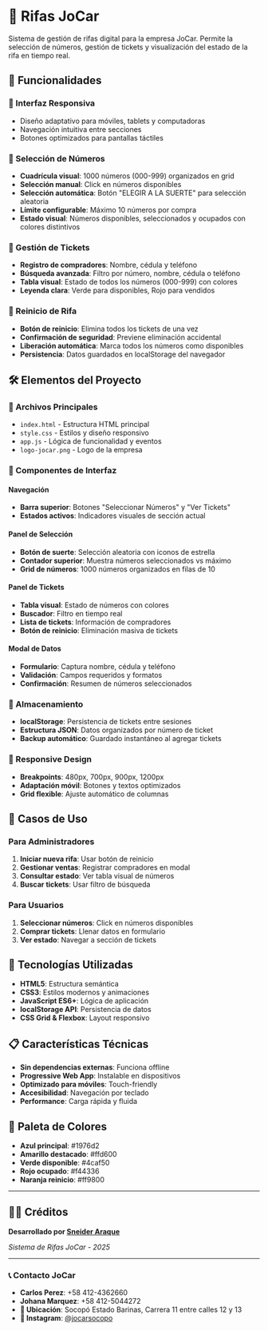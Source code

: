 # 🎯 Rifas JoCar

Sistema de gestión de rifas digital para la empresa JoCar. Permite la selección de números, gestión de tickets y visualización del estado de la rifa en tiempo real.

## 🚀 Funcionalidades

### 📱 Interfaz Responsiva
- Diseño adaptativo para móviles, tablets y computadoras
- Navegación intuitiva entre secciones
- Botones optimizados para pantallas táctiles

### 🎲 Selección de Números
- **Cuadrícula visual**: 1000 números (000-999) organizados en grid
- **Selección manual**: Click en números disponibles
- **Selección automática**: Botón "ELEGIR A LA SUERTE" para selección aleatoria
- **Límite configurable**: Máximo 10 números por compra
- **Estado visual**: Números disponibles, seleccionados y ocupados con colores distintivos

### 🎫 Gestión de Tickets
- **Registro de compradores**: Nombre, cédula y teléfono
- **Búsqueda avanzada**: Filtro por número, nombre, cédula o teléfono
- **Tabla visual**: Estado de todos los números (000-999) con colores
- **Leyenda clara**: Verde para disponibles, Rojo para vendidos

### 🔄 Reinicio de Rifa
- **Botón de reinicio**: Elimina todos los tickets de una vez
- **Confirmación de seguridad**: Previene eliminación accidental
- **Liberación automática**: Marca todos los números como disponibles
- **Persistencia**: Datos guardados en localStorage del navegador

## 🛠️ Elementos del Proyecto

### 📄 Archivos Principales
- `index.html` - Estructura HTML principal
- `style.css` - Estilos y diseño responsivo
- `app.js` - Lógica de funcionalidad y eventos
- `logo-jocar.png` - Logo de la empresa

### 🎨 Componentes de Interfaz

#### Navegación
- **Barra superior**: Botones "Seleccionar Números" y "Ver Tickets"
- **Estados activos**: Indicadores visuales de sección actual

#### Panel de Selección
- **Botón de suerte**: Selección aleatoria con iconos de estrella
- **Contador superior**: Muestra números seleccionados vs máximo
- **Grid de números**: 1000 números organizados en filas de 10

#### Panel de Tickets
- **Tabla visual**: Estado de números con colores
- **Buscador**: Filtro en tiempo real
- **Lista de tickets**: Información de compradores
- **Botón de reinicio**: Eliminación masiva de tickets

#### Modal de Datos
- **Formulario**: Captura nombre, cédula y teléfono
- **Validación**: Campos requeridos y formatos
- **Confirmación**: Resumen de números seleccionados

### 💾 Almacenamiento
- **localStorage**: Persistencia de tickets entre sesiones
- **Estructura JSON**: Datos organizados por número de ticket
- **Backup automático**: Guardado instantáneo al agregar tickets

### 📱 Responsive Design
- **Breakpoints**: 480px, 700px, 900px, 1200px
- **Adaptación móvil**: Botones y textos optimizados
- **Grid flexible**: Ajuste automático de columnas

## 🎯 Casos de Uso

### Para Administradores
1. **Iniciar nueva rifa**: Usar botón de reinicio
2. **Gestionar ventas**: Registrar compradores en modal
3. **Consultar estado**: Ver tabla visual de números
4. **Buscar tickets**: Usar filtro de búsqueda

### Para Usuarios
1. **Seleccionar números**: Click en números disponibles
2. **Comprar tickets**: Llenar datos en formulario
3. **Ver estado**: Navegar a sección de tickets

## 🔧 Tecnologías Utilizadas

- **HTML5**: Estructura semántica
- **CSS3**: Estilos modernos y animaciones
- **JavaScript ES6+**: Lógica de aplicación
- **localStorage API**: Persistencia de datos
- **CSS Grid & Flexbox**: Layout responsivo

## 📋 Características Técnicas

- **Sin dependencias externas**: Funciona offline
- **Progressive Web App**: Instalable en dispositivos
- **Optimizado para móviles**: Touch-friendly
- **Accesibilidad**: Navegación por teclado
- **Performance**: Carga rápida y fluida

## 🎨 Paleta de Colores

- **Azul principal**: #1976d2
- **Amarillo destacado**: #ffd600
- **Verde disponible**: #4caf50
- **Rojo ocupado**: #f44336
- **Naranja reinicio**: #ff9800

---

## 👨‍💻 Créditos

**Desarrollado por [Sneider Araque](https://github.com/sneider22)**

*Sistema de Rifas JoCar - 2025*

---

### 📞 Contacto JoCar
- **Carlos Perez**: +58 412-4362660
- **Johana Marquez**: +58 412-5044272
- **📍 Ubicación**: Socopó Estado Barinas, Carrera 11 entre calles 12 y 13
- **📱 Instagram**: [@jocarsocopo](https://www.instagram.com/jocarsocopo) 
